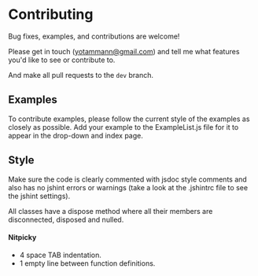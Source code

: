 # Contributing

Bug fixes, examples, and contributions are welcome!

Please get in touch (yotammann@gmail.com) and tell me what features you'd like to see or contribute to. 

And make all pull requests to the `dev` branch. 

## Examples

To contribute examples, please follow the current style of the examples as closely as possible. Add your example to the ExampleList.js file for it to appear in the drop-down and index page. 

## Style

Make sure the code is clearly commented with jsdoc style comments and also has no jshint errors or warnings (take a look at the .jshintrc file to see the jshint settings). 

All classes have a dispose method where all their members are disconnected, disposed and nulled. 

#### Nitpicky

* 4 space TAB indentation. 
* 1 empty line between function definitions. 

